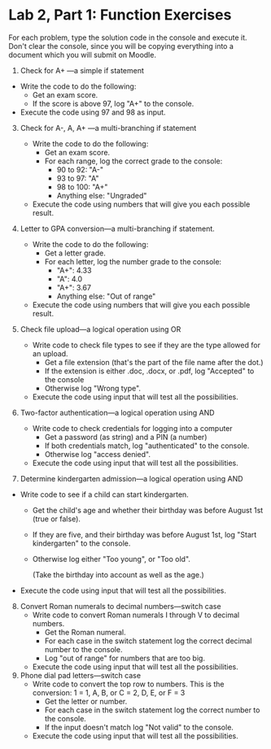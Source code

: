# Lab 2, Part 1: Function Exercises

For each problem, type the solution code in the console and execute it. Don't clear the console, since you will be copying everything into a document which you will submit on Moodle.

1. Check for A+ &mdash;a simple if statement
  - Write the code to do the following:
     - Get an exam score.
     - If the score is above 97, log "A+" to the console.
   - Execute the code using 97 and 98 as input.
3. Check for A-, A, A+ &mdash;a multi-branching if statement

   - Write the code to do the following:
     - Get an exam score.
     - For each range, log the correct grade to the console:
       - 90 to 92: "A-"
       - 93 to 97: "A"
       - 98 to 100: "A+"
       - Anything else: "Ungraded"
   - Execute the code using numbers that will give you each possible result.
   
4. Letter to GPA conversion&mdash;a multi-branching if statement.

   - Write the code to do the following:
     - Get a letter grade.
     - For each letter, log the number grade to the console:
       - "A+": 4.33
       - "A": 4.0
       - "A+": 3.67
       - Anything else: "Out of range"
   - Execute the code using numbers that will give you each possible result.
   
3. Check file upload&mdash;a logical operation using OR

   - Write code to check file types to see if they are the type allowed for an upload.
     - Get a file extension (that's the part of the file name after the dot.)
     - If the extension is either .doc, .docx, or .pdf, log "Accepted" to the console
     - Otherwise log "Wrong type".
   - Execute the code using input that will test all the possibilities.

4. Two-factor authentication&mdash;a logical operation using AND

   - Write code to check credentials for logging into a computer
     - Get a password (as string) and a PIN (a number)
     - If both credentials match, log "authenticated" to the console.
     - Otherwise log "access denied".
   - Execute the code using input that will test all the possibilities.

5. Determine kindergarten admission&mdash;a logical operation using AND
  - Write code to see if a child can start kindergarten.
    - Get the child's age and whether their birthday was before August 1st (true or false).
    - If they are five, and their birthday was before August 1st, log "Start kindergarten" to the console.
    - Otherwise log either "Too young", or "Too old".
    
       (Take the birthday into account as well as the age.)
    
  - Execute the code using input that will test all the possibilities.
8. Convert Roman numerals to decimal numbers&mdash;switch case
   - Write code to convert Roman numerals I through V to decimal numbers.
     - Get the Roman numeral.
     - For each case in the switch statement log the correct decimal number to the console.
     - Log "out of range" for numbers that are too big.
   - Execute the code using input that will test all the possibilities.
9. Phone dial pad letters&mdash;switch case
   - Write code to convert the top row to numbers. This is the conversion: 1 = 1, A, B, or C = 2, D, E, or F = 3
     - Get the letter or number.
     - For each case in the switch statement log the correct  number to the console.
     - If the input doesn't match log "Not valid" to the console.
   - Execute the code using input that will test all the possibilities.